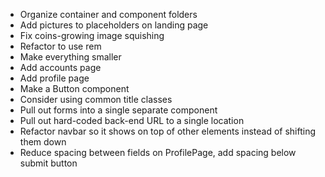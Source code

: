 - Organize container and component folders
- Add pictures to placeholders on landing page
- Fix coins-growing image squishing
- Refactor to use rem
- Make everything smaller
- Add accounts page
- Add profile page
- Make a Button component
- Consider using common title classes
- Pull out forms into a single separate component
- Pull out hard-coded back-end URL to a single location
- Refactor navbar so it shows on top of other elements instead of shifting them down
- Reduce spacing between fields on ProfilePage, add spacing below submit button